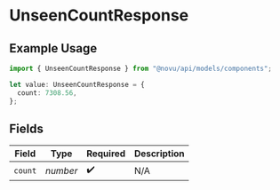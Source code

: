 # UnseenCountResponse

## Example Usage

```typescript
import { UnseenCountResponse } from "@novu/api/models/components";

let value: UnseenCountResponse = {
  count: 7308.56,
};
```

## Fields

| Field              | Type               | Required           | Description        |
| ------------------ | ------------------ | ------------------ | ------------------ |
| `count`            | *number*           | :heavy_check_mark: | N/A                |